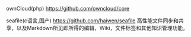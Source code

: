 ownCloud(php)
https://github.com/owncloud/core

seafile(c语言,国产)
https://github.com/haiwen/seafile
高性能文件同步和共享，以及Markdown所见即所得的编辑，Wiki，文件标签和其他知识管理功能。
